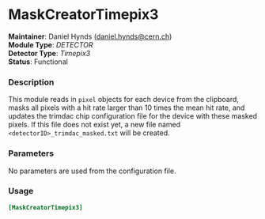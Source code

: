 # MaskCreatorTimepix3
**Maintainer**: Daniel Hynds (<daniel.hynds@cern.ch>)  
**Module Type**: *DETECTOR*  
**Detector Type**: *Timepix3*  
**Status**: Functional

### Description
This module reads in `pixel` objects for each device from the clipboard, masks all pixels with a hit rate larger than 10 times the mean hit rate, and updates the trimdac chip configuration file for the device with these masked pixels.
If this file does not exist yet, a new file named `<detectorID>_trimdac_masked.txt` will be created.

### Parameters
No parameters are used from the configuration file.

### Usage
```toml
[MaskCreatorTimepix3]
```
